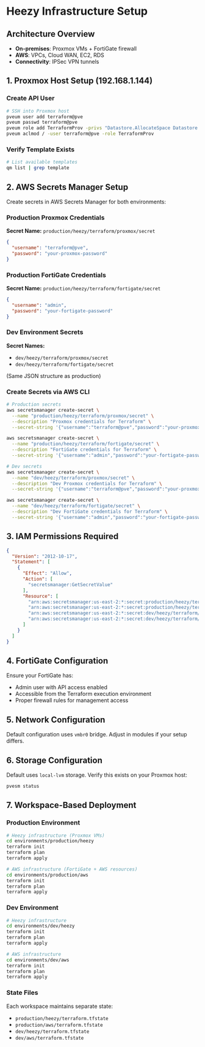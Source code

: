 # Heezy Infrastructure Setup

## Architecture Overview
- **On-premises**: Proxmox VMs + FortiGate firewall
- **AWS**: VPCs, Cloud WAN, EC2, RDS
- **Connectivity**: IPSec VPN tunnels

## 1. Proxmox Host Setup (192.168.1.144)

### Create API User
```bash
# SSH into Proxmox host
pveum user add terraform@pve
pveum passwd terraform@pve
pveum role add TerraformProv -privs "Datastore.AllocateSpace Datastore.Audit Pool.Allocate Sys.Audit Sys.Console Sys.Modify VM.Allocate VM.Audit VM.Clone VM.Config.CDROM VM.Config.CPU VM.Config.Cloudinit VM.Config.Disk VM.Config.HWType VM.Config.Memory VM.Config.Network VM.Config.Options VM.Migrate VM.Monitor VM.PowerMgmt SDN.Use"
pveum aclmod / -user terraform@pve -role TerraformProv
```

### Verify Template Exists
```bash
# List available templates
qm list | grep template
```

## 2. AWS Secrets Manager Setup

Create secrets in AWS Secrets Manager for both environments:

### Production Proxmox Credentials
**Secret Name:** `production/heezy/terraform/proxmox/secret`
```json
{
  "username": "terraform@pve",
  "password": "your-proxmox-password"
}
```

### Production FortiGate Credentials
**Secret Name:** `production/heezy/terraform/fortigate/secret`
```json
{
  "username": "admin",
  "password": "your-fortigate-password"
}
```

### Dev Environment Secrets
**Secret Names:** 
- `dev/heezy/terraform/proxmox/secret`
- `dev/heezy/terraform/fortigate/secret`

(Same JSON structure as production)

### Create Secrets via AWS CLI
```bash
# Production secrets
aws secretsmanager create-secret \
  --name "production/heezy/terraform/proxmox/secret" \
  --description "Proxmox credentials for Terraform" \
  --secret-string '{"username":"terraform@pve","password":"your-proxmox-password"}'

aws secretsmanager create-secret \
  --name "production/heezy/terraform/fortigate/secret" \
  --description "FortiGate credentials for Terraform" \
  --secret-string '{"username":"admin","password":"your-fortigate-password"}'

# Dev secrets
aws secretsmanager create-secret \
  --name "dev/heezy/terraform/proxmox/secret" \
  --description "Dev Proxmox credentials for Terraform" \
  --secret-string '{"username":"terraform@pve","password":"your-proxmox-password"}'

aws secretsmanager create-secret \
  --name "dev/heezy/terraform/fortigate/secret" \
  --description "Dev FortiGate credentials for Terraform" \
  --secret-string '{"username":"admin","password":"your-fortigate-password"}'
```

## 3. IAM Permissions Required

```json
{
  "Version": "2012-10-17",
  "Statement": [
    {
      "Effect": "Allow",
      "Action": [
        "secretsmanager:GetSecretValue"
      ],
      "Resource": [
        "arn:aws:secretsmanager:us-east-2:*:secret:production/heezy/terraform/proxmox/secret*",
        "arn:aws:secretsmanager:us-east-2:*:secret:production/heezy/terraform/fortigate/secret*",
        "arn:aws:secretsmanager:us-east-2:*:secret:dev/heezy/terraform/proxmox/secret*",
        "arn:aws:secretsmanager:us-east-2:*:secret:dev/heezy/terraform/fortigate/secret*"
      ]
    }
  ]
}
```

## 4. FortiGate Configuration

Ensure your FortiGate has:
- Admin user with API access enabled
- Accessible from the Terraform execution environment
- Proper firewall rules for management access

## 5. Network Configuration

Default configuration uses `vmbr0` bridge. Adjust in modules if your setup differs.

## 6. Storage Configuration

Default uses `local-lvm` storage. Verify this exists on your Proxmox host:
```bash
pvesm status
```

## 7. Workspace-Based Deployment

### Production Environment
```bash
# Heezy infrastructure (Proxmox VMs)
cd environments/production/heezy
terraform init
terraform plan
terraform apply

# AWS infrastructure (FortiGate + AWS resources)
cd environments/production/aws
terraform init
terraform plan
terraform apply
```

### Dev Environment
```bash
# Heezy infrastructure
cd environments/dev/heezy
terraform init
terraform plan
terraform apply

# AWS infrastructure
cd environments/dev/aws
terraform init
terraform plan
terraform apply
```

### State Files
Each workspace maintains separate state:
- `production/heezy/terraform.tfstate`
- `production/aws/terraform.tfstate`
- `dev/heezy/terraform.tfstate`
- `dev/aws/terraform.tfstate`